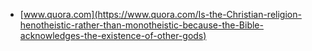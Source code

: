 * [www.quora.com](https://www.quora.com/Is-the-Christian-religion-henotheistic-rather-than-monotheistic-because-the-Bible-acknowledges-the-existence-of-other-gods)
